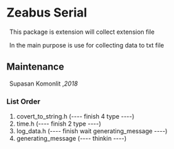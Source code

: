 <h1> Zeabus Serial </h1>  
&ensp;This package is extension will collect extension file<br/>

&ensp;In the main purpose is use for collecting data to txt file<br/>

<h2> Maintenance </h2>
&ensp;Supasan Komonlit ,<em>2018</em>

<h3> List Order </h3>
<ol>
<li>covert_to_string.h (---- finish 4 type ----)</li>
<li>time.h (---- finish 2 type ----)</li>
<li>log_data.h (---- finish wait generating_message ----)</li>
<li>generating_message (---- thinkin ----)</li>
</ol>
